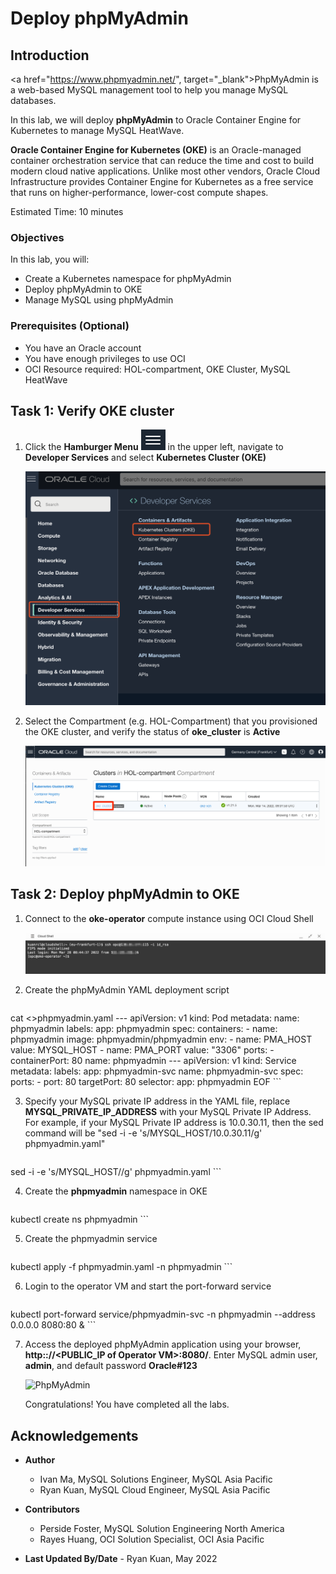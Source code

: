 # Deploy phpMyAdmin

## Introduction

<a href="https://www.phpmyadmin.net/", target="\_blank">PhpMyAdmin</a> is a web-based MySQL management tool to help you manage MySQL databases.

In this lab, we will deploy **phpMyAdmin** to Oracle Container Engine for Kubernetes to manage MySQL HeatWave.

**Oracle Container Engine for Kubernetes (OKE)** is an Oracle-managed container orchestration service that can reduce the time and cost to build modern cloud native applications. Unlike most other vendors, Oracle Cloud Infrastructure provides Container Engine for Kubernetes as a free service that runs on higher-performance, lower-cost compute shapes.

Estimated Time: 10 minutes

### Objectives

In this lab, you will:

* Create a Kubernetes namespace for phpMyAdmin
* Deploy phpMyAdmin to OKE
* Manage MySQL using phpMyAdmin

### Prerequisites (Optional)

* You have an Oracle account
* You have enough privileges to use OCI
* OCI Resource required: HOL-compartment, OKE Cluster, MySQL HeatWave

## Task 1: Verify OKE cluster

1. Click the **Hamburger Menu** ![](images/hamburger.png) in the upper left, navigate to **Developer Services** and select **Kubernetes Cluster (OKE)**

    ![Navigate to OKE](images/navigate-to-oke.png)

2. Select the Compartment (e.g. HOL-Compartment) that you provisioned the OKE cluster, and verify the status of **oke_cluster** is **Active**

    ![Verify OKE](images/click-cluster.png)

## Task 2: Deploy phpMyAdmin to OKE

1. Connect to the **oke-operator** compute instance using OCI Cloud Shell

	  ![Connect to VM](images/connect-to-vm.png)

2. Create the phpMyAdmin YAML deployment script

    ```
<copy>
cat <<EOF >>phpmyadmin.yaml
---
apiVersion: v1
kind: Pod
metadata:
  name: phpmyadmin
  labels:
    app: phpmyadmin
spec:
  containers:
    - name: phpmyadmin
      image: phpmyadmin/phpmyadmin
      env:
        - name: PMA_HOST
          value: MYSQL_HOST
        - name: PMA_PORT
          value: "3306"
      ports:
        - containerPort: 80
          name: phpmyadmin
---
apiVersion: v1
kind: Service
metadata:
  labels:
    app: phpmyadmin-svc
  name: phpmyadmin-svc
spec:
  ports:
  - port: 80
    targetPort: 80
  selector:
    app: phpmyadmin
EOF
</copy>
```

3. Specify your MySQL private IP address in the YAML file, replace **MYSQL&#95;PRIVATE&#95;IP&#95;ADDRESS** with your MySQL Private IP Address. For example, if your MySQL Private IP address is 10.0.30.11, then the sed command will be "sed -i -e 's/MYSQL_HOST/10.0.30.11/g' phpmyadmin.yaml"

    ```
 <copy>
 sed -i -e 's/MYSQL_HOST/<MYSQL_PRIVATE_IP_ADDRESS>/g' phpmyadmin.yaml
 </copy>
 ```

4. Create the **phpmyadmin** namespace in OKE

    ```
 <copy>
 kubectl create ns phpmyadmin
 </copy>
 ```

5. Create the phpmyadmin service

    ```
 <copy>
 kubectl apply -f phpmyadmin.yaml -n phpmyadmin
 </copy>
```

6. Login to the operator VM and start the port-forward service

    ```
<copy>
kubectl port-forward service/phpmyadmin-svc -n phpmyadmin --address 0.0.0.0 8080:80 &
</copy>
```

7. Access the deployed phpMyAdmin application using your browser, **http:://&lt;PUBLIC&#95;IP of Operator VM&gt;:8080/**. Enter MySQL admin user, **admin**, and default password **Oracle#123**

	  ![PhpMyAdmin](images/phpmyadmin.png)

	  Congratulations! You have completed all the labs.

## Acknowledgements

* **Author**
	* Ivan Ma, MySQL Solutions Engineer, MySQL Asia Pacific
	* Ryan Kuan, MySQL Cloud Engineer, MySQL Asia Pacific
* **Contributors**
	* Perside Foster, MySQL Solution Engineering North America
	* Rayes Huang, OCI Solution Specialist, OCI Asia Pacific

* **Last Updated By/Date** - Ryan Kuan, May 2022